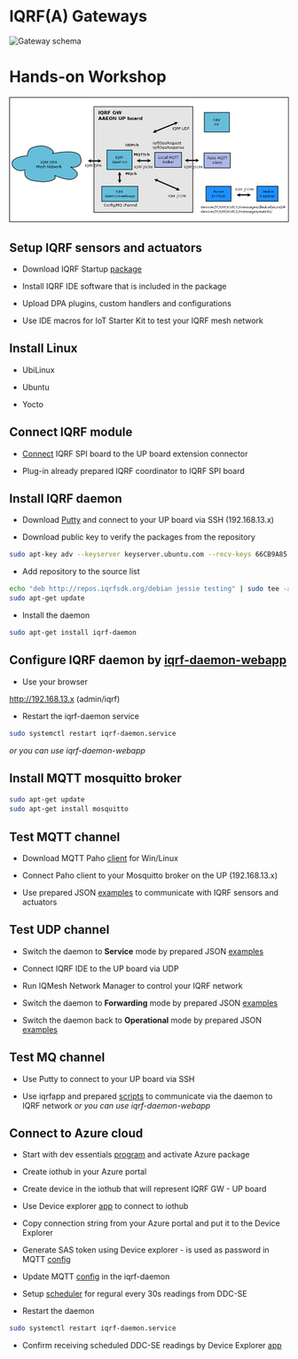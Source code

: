 # IQRF(A) Gateways

![Gateway schema](https://github.com/iqrfsdk/iqrf-daemon/blob/master/doc/iqrf-gateways.png "Schema for GWs")

# Hands-on Workshop

![Workshop schema](schema/workshop-schema.png "Schema for the workshop")

## Setup IQRF sensors and actuators

- Download IQRF Startup [package](http://www.iqrf.org/support/how-to-start)

- Install IQRF IDE software that is included in the package

- Upload DPA plugins, custom handlers and configurations

- Use IDE macros for IoT Starter Kit to test your IQRF mesh network

## Install Linux

- UbiLinux

- Ubuntu 

- Yocto

## Connect IQRF module 

- [Connect](http://www.iqrf.org/weben/downloads.php?id=412) IQRF SPI board to the UP board extension connector

- Plug-in already prepared IQRF coordinator to IQRF SPI board 

## Install IQRF daemon

- Download [Putty](http://www.chiark.greenend.org.uk/~sgtatham/putty/download.html) and connect to your UP board via SSH (192.168.13.x)

- Download public key to verify the packages from the repository

```bash
sudo apt-key adv --keyserver keyserver.ubuntu.com --recv-keys 66CB9A85
```

- Add repository to the source list

```bash
echo "deb http://repos.iqrfsdk.org/debian jessie testing" | sudo tee -a /etc/apt/sources.list
sudo apt-get update
```

- Install the daemon

```bash
sudo apt-get install iqrf-daemon
```

## Configure IQRF daemon by [iqrf-daemon-webapp](https://github.com/iqrfsdk/iqrf-daemon-webapp) 

- Use your browser 

http://192.168.13.x (admin/iqrf)

- Restart the iqrf-daemon service

```bash
sudo systemctl restart iqrf-daemon.service
```
*or you can use iqrf-daemon-webapp*

## Install MQTT mosquitto broker

```bash
sudo apt-get update
sudo apt-get install mosquitto
```

## Test MQTT channel

- Download MQTT Paho [client](http://repo.eclipse.org/content/repositories/paho-releases/org/eclipse/paho/org.eclipse.paho.ui.app/1.0.0/org.eclipse.paho.ui.app-1.0.0-win32.win32.x86.zip) for Win/Linux

- Connect Paho client to your Mosquitto broker on the UP (192.168.13.x)

- Use prepared JSON [examples](json-messages) to communicate with IQRF sensors and actuators

## Test UDP channel

- Switch the daemon to **Service** mode by prepared JSON [examples](json-messages/5-conf-mode) 

- Connect IQRF IDE to the UP board via UDP

- Run IQMesh Network Manager to control your IQRF network

- Switch the daemon to **Forwarding** mode by prepared JSON [examples](json-messages/5-conf-mode) 

- Switch the daemon back to **Operational** mode by prepared JSON [examples](json-messages/5-conf-mode)

## Test MQ channel

- Use Putty to connect to your UP board via SSH

- Use iqrfapp and prepared [scripts](scripts) to communicate via the daemon to IQRF network
*or you can use iqrf-daemon-webapp*

## Connect to Azure cloud

- Start with dev essentials [program](https://www.visualstudio.com/cs/dev-essentials/) and activate Azure package

- Create iothub in your Azure portal

- Create device in the iothub that will represent IQRF GW - UP board

- Use Device explorer [app](https://github.com/Azure/azure-iot-sdk-csharp/releases) to connect to iothub

- Copy connection string from your Azure portal and put it to the Device Explorer

- Generate SAS token using Device explorer - is used as password in MQTT [config](daemon-config/MqttMessaging.json)

- Update MQTT [config](daemon-config/MqttMessaging.json) in the iqrf-daemon

- Setup [scheduler](daemon-config/Scheduler.json) for regural every 30s readings from DDC-SE

- Restart the daemon

```bash
sudo systemctl restart iqrf-daemon.service
```
- Confirm receiving scheduled DDC-SE readings by Device Explorer [app](https://github.com/Azure/azure-iot-sdk-csharp/releases)
